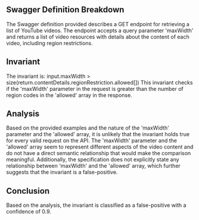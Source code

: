## Swagger Definition Breakdown
The Swagger definition provided describes a GET endpoint for retrieving a list of YouTube videos. The endpoint accepts a query parameter 'maxWidth' and returns a list of video resources with details about the content of each video, including region restrictions.

## Invariant
The invariant is: input.maxWidth > size(return.contentDetails.regionRestriction.allowed[])
This invariant checks if the 'maxWidth' parameter in the request is greater than the number of region codes in the 'allowed' array in the response.

## Analysis
Based on the provided examples and the nature of the 'maxWidth' parameter and the 'allowed' array, it is unlikely that the invariant holds true for every valid request on the API. The 'maxWidth' parameter and the 'allowed' array seem to represent different aspects of the video content and do not have a direct semantic relationship that would make the comparison meaningful. Additionally, the specification does not explicitly state any relationship between 'maxWidth' and the 'allowed' array, which further suggests that the invariant is a false-positive.

## Conclusion
Based on the analysis, the invariant is classified as a false-positive with a confidence of 0.9.
